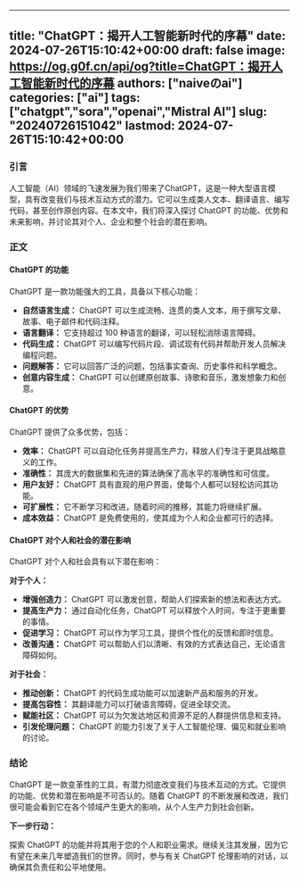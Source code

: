 
---
title: "ChatGPT：揭开人工智能新时代的序幕"
date: 2024-07-26T15:10:42+00:00
draft: false
image: https://og.g0f.cn/api/og?title=ChatGPT：揭开人工智能新时代的序幕
authors: ["naiveのai"]
categories: ["ai"]
tags: ["chatgpt","sora","openai","Mistral AI"]
slug: "20240726151042"
lastmod: 2024-07-26T15:10:42+00:00
---
### 引言

人工智能（AI）领域的飞速发展为我们带来了ChatGPT，这是一种大型语言模型，具有改变我们与技术互动方式的潜力。它可以生成类人文本、翻译语言、编写代码，甚至创作原创内容。在本文中，我们将深入探讨 ChatGPT 的功能、优势和未来影响，并讨论其对个人、企业和整个社会的潜在影响。

### 正文

#### ChatGPT 的功能

ChatGPT 是一款功能强大的工具，具备以下核心功能：

- **自然语言生成：** ChatGPT 可以生成流畅、连贯的类人文本，用于撰写文章、故事、电子邮件和代码注释。
- **语言翻译：** 它支持超过 100 种语言的翻译，可以轻松消除语言障碍。
- **代码生成：** ChatGPT 可以编写代码片段、调试现有代码并帮助开发人员解决编程问题。
- **问题解答：** 它可以回答广泛的问题，包括事实查询、历史事件和科学概念。
- **创意内容生成：** ChatGPT 可以创建原创故事、诗歌和音乐，激发想象力和创意。

#### ChatGPT 的优势

ChatGPT 提供了众多优势，包括：

- **效率：** ChatGPT 可以自动化任务并提高生产力，释放人们专注于更具战略意义的工作。
- **准确性：** 其庞大的数据集和先进的算法确保了高水平的准确性和可信度。
- **用户友好：** ChatGPT 具有直观的用户界面，使每个人都可以轻松访问其功能。
- **可扩展性：** 它不断学习和改进，随着时间的推移，其能力将继续扩展。
- **成本效益：** ChatGPT 是免费使用的，使其成为个人和企业都可行的选择。

#### ChatGPT 对个人和社会的潜在影响

ChatGPT 对个人和社会具有以下潜在影响：

**对于个人：**

- **增强创造力：** ChatGPT 可以激发创意，帮助人们探索新的想法和表达方式。
- **提高生产力：** 通过自动化任务，ChatGPT 可以释放个人时间，专注于更重要的事情。
- **促进学习：** ChatGPT 可以作为学习工具，提供个性化的反馈和即时信息。
- **改善沟通：** ChatGPT 可以帮助人们以清晰、有效的方式表达自己，无论语言障碍如何。

**对于社会：**

- **推动创新：** ChatGPT 的代码生成功能可以加速新产品和服务的开发。
- **提高包容性：** 其翻译能力可以打破语言障碍，促进全球交流。
- **赋能社区：** ChatGPT 可以为欠发达地区和资源不足的人群提供信息和支持。
- **引发伦理问题：** ChatGPT 的能力引发了关于人工智能伦理、偏见和就业影响的讨论。

### 结论

ChatGPT 是一款变革性的工具，有潜力彻底改变我们与技术互动的方式。它提供的功能、优势和潜在影响是不可否认的。随着 ChatGPT 的不断发展和改进，我们很可能会看到它在各个领域产生更大的影响，从个人生产力到社会创新。

**下一步行动：**

探索 ChatGPT 的功能并将其用于您的个人和职业需求。继续关注其发展，因为它有望在未来几年塑造我们的世界。同时，参与有关 ChatGPT 伦理影响的对话，以确保其负责任和公平地使用。